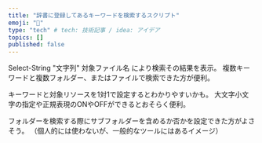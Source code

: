 ```yaml
---
title: "辞書に登録してあるキーワードを検索するスクリプト"
emoji: "💭"
type: "tech" # tech: 技術記事 / idea: アイデア
topics: []
published: false
---
```

Select-String "文字列" 対象ファイル名 により検索その結果を表示。
複数キーワードと複数フォルダー、またはファイルで検索できた方が便利。

キーワードと対象リソースを1対1で設定するとわかりやすいかも。
大文字小文字の指定や正規表現のONやOFFができるとおそらく便利。

フォルダーを検索する際にサブフォルダーを含めるか否かを設定できた方がよさそう。
（個人的には使わないが、一般的なツールにはあるイメージ）
